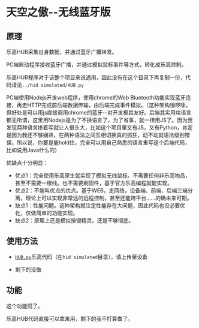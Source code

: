 # 天空之傲--无线蓝牙版

## 原理

乐高HUB采集自身数据，并通过蓝牙广播转发。

PC端启动程序接收蓝牙广播，并通过模拟鼠标事件等方式，转化成乐高控制。

乐高HUB程序对于该整个项目来说通用，因此没有在这个目录下再复制一份，代码请见`../hid simulated/HUB.py`

PC端使用Nodejs开发web程序，使用chrome的Web Bluetooth功能实现蓝牙连接，再走HTTP完成前后端数据传输，由后端完成事件模拟。（这种架构很啰嗦，但好处是可以用js直接调用chrome的蓝牙--对开发极其友好。后端其实用啥语言都无所谓，这里用Nodejs是为了不换语言了，为了省事，就一律用JS了。因为我发现两种语言掺着写就让人很头大，比如这个项目里又有JS，又有Python，肯定是因为我还不够娴熟，在两种语法之间互相切换真的抓狂，动不动就语法级别错误。所以说，你要是能hold住，完全可以用自己熟悉的语言重写这个后端代码，比如说用Java什么的）

优缺点十分明显：
- 优点1：完全使用乐高原生就实现了模拟无线鼠标。不需要任何非乐高物品，甚至不需要一根线。也不需要刷固件，基于官方乐高编程就能实现。
- 优点2：不能叫优点的优点。基于WEB，走网络，设备端、前端、后端三端分离，理论上可以实现非常远的远程控制，甚至还能跨平台……的确未来可期。
- 缺点1：性能问题。这种架构就注定性能存在大问题，因此代码也没必要优化，仅做简单的功能实现。
- 缺点2：原理上还是模拟按键精灵。还是不够彻底。

## 使用方法

- [`HUB.py`](../hid%20simulated/HUB.py)乐高代码（在`hid simulated`目录），请上传至设备

- 剩下的没做


## 功能

这个功能鸽了。

乐高HUB代码直接可以拿来用，剩下的我不打算做了。

